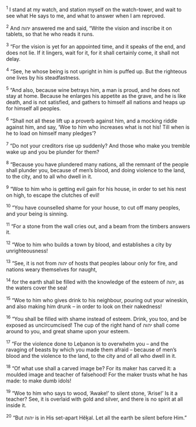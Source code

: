 <sup>1</sup> I stand at my watch, and station myself on the watch-tower, and wait to see what He says to me, and what to answer when I am reproved.

<sup>2</sup> And יהוה answered me and said, “Write the vision and inscribe it on tablets, so that he who reads it runs.

<sup>3</sup> “For the vision is yet for an appointed time, and it speaks of the end, and does not lie. If it lingers, wait for it, for it shall certainly come, it shall not delay.

<sup>4</sup> “See, he whose being is not upright in him is puffed up. But the righteous one lives by his steadfastness.

<sup>5</sup> “And also, because wine betrays him, a man is proud, and he does not stay at home. Because he enlarges his appetite as the grave, and he is like death, and is not satisfied, and gathers to himself all nations and heaps up for himself all peoples.

<sup>6</sup> “Shall not all these lift up a proverb against him, and a mocking riddle against him, and say, ‘Woe to him who increases what is not his! Till when is he to load on himself many pledges’?

<sup>7</sup> “Do not your creditors rise up suddenly? And those who make you tremble wake up and you be plunder for them?

<sup>8</sup> “Because you have plundered many nations, all the remnant of the people shall plunder you, because of men’s blood, and doing violence to the land, to the city, and to all who dwell in it.

<sup>9</sup> “Woe to him who is getting evil gain for his house, in order to set his nest on high, to escape the clutches of evil!

<sup>10</sup> “You have counselled shame for your house, to cut off many peoples, and your being is sinning.

<sup>11</sup> “For a stone from the wall cries out, and a beam from the timbers answers it.

<sup>12</sup> “Woe to him who builds a town by blood, and establishes a city by unrighteousness!

<sup>13</sup> “See, it is not from יהוה of hosts that peoples labour only for fire, and nations weary themselves for naught,

<sup>14</sup> for the earth shall be filled with the knowledge of the esteem of יהוה, as the waters cover the sea!

<sup>15</sup> “Woe to him who gives drink to his neighbour, pouring out your wineskin, and also making him drunk – in order to look on their nakedness!

<sup>16</sup> “You shall be filled with shame instead of esteem. Drink, you too, and be exposed as uncircumcised! The cup of the right hand of יהוה shall come around to you, and great shame upon your esteem.

<sup>17</sup> “For the violence done to Leḇanon is to overwhelm you – and the ravaging of beasts by which you made them afraid – because of men’s blood and the violence to the land, to the city and of all who dwell in it.

<sup>18</sup> “Of what use shall a carved image be? For its maker has carved it: a moulded image and teacher of falsehood! For the maker trusts what he has made: to make dumb idols!

<sup>19</sup> “Woe to him who says to wood, ‘Awake!’ to silent stone, ‘Arise!’ Is it a teacher? See, it is overlaid with gold and silver, and there is no spirit at all inside it.

<sup>20</sup> “But יהוה is in His set-apart Hĕḵal. Let all the earth be silent before Him.”

